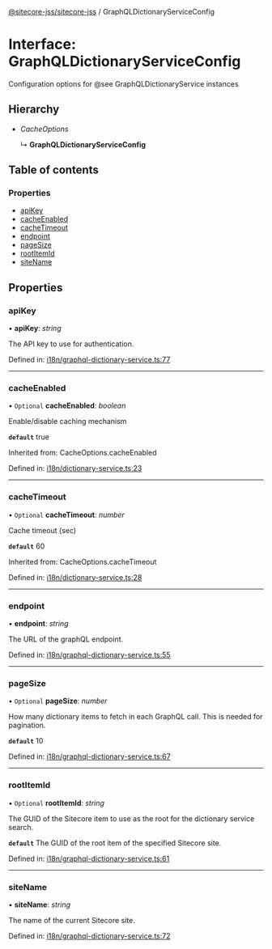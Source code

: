 [@sitecore-jss/sitecore-jss](../README.md) / GraphQLDictionaryServiceConfig

# Interface: GraphQLDictionaryServiceConfig

Configuration options for @see GraphQLDictionaryService instances

## Hierarchy

- *CacheOptions*

  ↳ **GraphQLDictionaryServiceConfig**

## Table of contents

### Properties

- [apiKey](graphqldictionaryserviceconfig.md#apikey)
- [cacheEnabled](graphqldictionaryserviceconfig.md#cacheenabled)
- [cacheTimeout](graphqldictionaryserviceconfig.md#cachetimeout)
- [endpoint](graphqldictionaryserviceconfig.md#endpoint)
- [pageSize](graphqldictionaryserviceconfig.md#pagesize)
- [rootItemId](graphqldictionaryserviceconfig.md#rootitemid)
- [siteName](graphqldictionaryserviceconfig.md#sitename)

## Properties

### apiKey

• **apiKey**: *string*

The API key to use for authentication.

Defined in: [i18n/graphql-dictionary-service.ts:77](https://github.com/Sitecore/jss/blob/cea3ba4f/packages/sitecore-jss/src/i18n/graphql-dictionary-service.ts#L77)

___

### cacheEnabled

• `Optional` **cacheEnabled**: *boolean*

Enable/disable caching mechanism

**`default`** true

Inherited from: CacheOptions.cacheEnabled

Defined in: [i18n/dictionary-service.ts:23](https://github.com/Sitecore/jss/blob/cea3ba4f/packages/sitecore-jss/src/i18n/dictionary-service.ts#L23)

___

### cacheTimeout

• `Optional` **cacheTimeout**: *number*

Cache timeout (sec)

**`default`** 60

Inherited from: CacheOptions.cacheTimeout

Defined in: [i18n/dictionary-service.ts:28](https://github.com/Sitecore/jss/blob/cea3ba4f/packages/sitecore-jss/src/i18n/dictionary-service.ts#L28)

___

### endpoint

• **endpoint**: *string*

The URL of the graphQL endpoint.

Defined in: [i18n/graphql-dictionary-service.ts:55](https://github.com/Sitecore/jss/blob/cea3ba4f/packages/sitecore-jss/src/i18n/graphql-dictionary-service.ts#L55)

___

### pageSize

• `Optional` **pageSize**: *number*

How many dictionary items to fetch in each GraphQL call. This is needed for pagination.

**`default`** 10

Defined in: [i18n/graphql-dictionary-service.ts:67](https://github.com/Sitecore/jss/blob/cea3ba4f/packages/sitecore-jss/src/i18n/graphql-dictionary-service.ts#L67)

___

### rootItemId

• `Optional` **rootItemId**: *string*

The GUID of the Sitecore item to use as the root for the dictionary service search.

**`default`** The GUID of the root item of the specified Sitecore site.

Defined in: [i18n/graphql-dictionary-service.ts:61](https://github.com/Sitecore/jss/blob/cea3ba4f/packages/sitecore-jss/src/i18n/graphql-dictionary-service.ts#L61)

___

### siteName

• **siteName**: *string*

The name of the current Sitecore site.

Defined in: [i18n/graphql-dictionary-service.ts:72](https://github.com/Sitecore/jss/blob/cea3ba4f/packages/sitecore-jss/src/i18n/graphql-dictionary-service.ts#L72)
